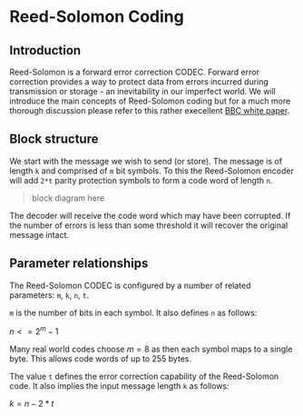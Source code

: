 # Reed-Solomon Coding

## Introduction

Reed-Solomon is a forward error correction CODEC.  Forward error correction provides a way to protect data
from errors incurred during transmission or storage - an inevitability in our imperfect world.  We will 
introduce the main concepts of Reed-Solomon coding but for a much more thorough discussion please refer
to this rather execellent [BBC white paper](https://downloads.bbc.co.uk/rd/pubs/whp/whp-pdf-files/WHP031.pdf).

## Block structure

We start with the message we wish to send (or store).  The message is of length `k` and comprised of `m` bit symbols. 
To this the Reed-Solomon encoder will add `2*t` parity protection symbols to form a code word of length `n`.

> block diagram here

The decoder will receive the code word which may have been corrupted.  If the number of errors is less than
some threshold it will recover the original message intact.

## Parameter relationships

The Reed-Solomon CODEC is configured by a number of related parameters: `m`, `k`, `n`, `t`.
 
`m` is the number of bits in each symbol.  It also defines `n` as follows:

$n <= 2^m - 1$

Many real world codes choose $m=8$ as then each symbol maps to a single byte.  This allows 
code words of up to 255 bytes.

The value `t` defines the error correction capability of the Reed-Solomon code.  It also
implies the input message length `k` as follows:

$k = n - 2*t$
